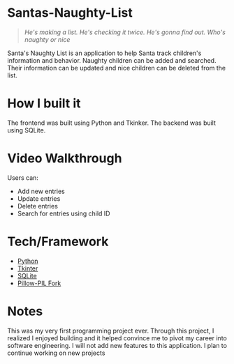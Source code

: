 # Santas-Naughty-List
> *He's making a list. He's checking it twice. He's gonna find out. Who's naughty or nice*

Santa's Naughty List is an application to help Santa track children's information and behavior. Naughty children can be added and searched. Their information can be updated and nice children can be deleted from the list. 

# How I built it
The frontend was built using Python and Tkinker. The backend was built using SQLite.

# Video Walkthrough
Users can:
  <ul>
    <li>Add new entries</li>
    <li>Update entries</li>
    <li>Delete entries</li>
    <li>Search for entries using child ID</li>
  </ul>

# Tech/Framework
<ul>
  <li><a href="https://www.python.org/">Python</a></li>
  <li><a href="https://docs.python.org/3/library/tkinter.html">Tkinter</a></li>
  <li><a href="https://www.sqlite.org/index.html">SQLite</a></li>
  <li><a href="https://pillow.readthedocs.io/en/stable/">Pillow-PIL Fork</a></li>
</ul>

# Notes
This was my very first programming project ever. Through this project, I realized I enjoyed building and it helped convince me to pivot my career into software engineering. I will not add new features to this application. I plan to continue working on new projects
